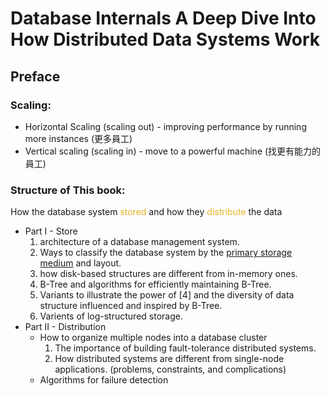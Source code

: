 # Database Internals A Deep Dive Into How Distributed Data Systems Work
## Preface

### Scaling:
* Horizontal Scaling (scaling out) - 
    improving performance by running more instances (更多員工)
* Vertical scaling (scaling in) - 
    move to a powerful machine (找更有能力的員工)

### Structure of This book:
How the database system <font color="#e6b422">stored</font> and how they <font color="#e6b422">distribute</font> the data
* Part I - Store
    1. architecture of a database management system.
    2. Ways to classify the database system by the [primary storage medium](https://www.computerhope.com/jargon/p/primstor.htm) and layout.
    3. how disk-based structures are different from in-memory ones.
    4. B-Tree and algorithms for efficiently maintaining B-Tree.
    5. Variants to illustrate the power of [4] and the diversity of data structure influenced and inspired by B-Tree.
    6. Varients of log-structured storage.
* Part II - Distribution
    * How to organize multiple nodes into a database cluster
        1. The importance of building fault-tolerance distributed systems.
        2. How distributed systems are different from single-node applications. (problems, constraints, and complications)
    * Algorithms for failure detection
